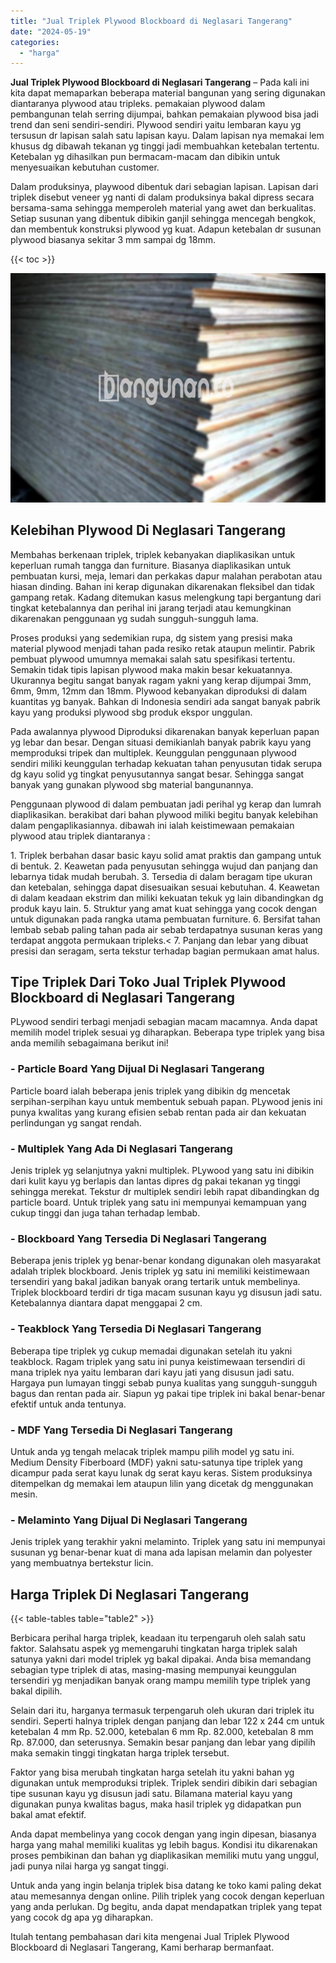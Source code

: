 ```yaml
---
title: "Jual Triplek Plywood Blockboard di Neglasari Tangerang"
date: "2024-05-19"
categories: 
  - "harga"
---
```


**Jual Triplek Plywood Blockboard di Neglasari Tangerang** – Pada kali ini kita dapat memaparkan beberapa material bangunan yang sering digunakan diantaranya plywood atau tripleks. pemakaian plywood dalam pembangunan telah serring dijumpai, bahkan pemakaian plywood bisa jadi trend dan seni sendiri-sendiri. Plywood sendiri yaitu lembaran kayu yg tersusun dr lapisan salah satu lapisan kayu. Dalam lapisan nya memakai lem khusus dg dibawah tekanan yg tinggi jadi membuahkan ketebalan tertentu. Ketebalan yg dihasilkan pun bermacam-macam dan dibikin untuk menyesuaikan kebutuhan customer.

Dalam produksinya, playwood dibentuk dari sebagian lapisan. Lapisan dari triplek disebut veneer yg nanti di dalam produksinya bakal dipress secara bersama-sama sehingga memperoleh material yang awet dan berkualitas. Setiap susunan yang dibentuk dibikin ganjil sehingga mencegah bengkok, dan membentuk konstruksi plywood yg kuat. Adapun ketebalan dr susunan plywood biasanya sekitar 3 mm sampai dg 18mm.

{{< toc >}}

![Jual Triplek Plywood Blockboard di Neglasari Tangerang](/images/jual-triplek-murah-32.png)

## Kelebihan Plywood Di Neglasari Tangerang

Membahas berkenaan triplek, triplek kebanyakan diaplikasikan untuk keperluan rumah tangga dan furniture. Biasanya diaplikasikan untuk pembuatan kursi, meja, lemari dan perkakas dapur malahan perabotan atau hiasan dinding. Bahan ini kerap digunakan dikarenakan fleksibel dan tidak gampang retak. Kadang ditemukan kasus melengkung tapi bergantung dari tingkat ketebalannya dan perihal ini jarang terjadi atau kemungkinan dikarenakan penggunaan yg sudah sungguh-sungguh lama.

Proses produksi yang sedemikian rupa, dg sistem yang presisi maka material plywood menjadi tahan pada resiko retak ataupun melintir. Pabrik pembuat plywood umumnya memakai salah satu spesifikasi tertentu. Semakin tidak tipis lapisan plywood maka makin besar kekuatannya. Ukurannya begitu sangat banyak ragam yakni yang kerap dijumpai 3mm, 6mm, 9mm, 12mm dan 18mm. Plywood kebanyakan diproduksi di dalam kuantitas yg banyak. Bahkan di Indonesia sendiri ada sangat banyak pabrik kayu yang produksi plywood sbg produk ekspor unggulan.

Pada awalannya plywood Diproduksi dikarenakan banyak keperluan papan yg lebar dan besar. Dengan situasi demikianlah banyak pabrik kayu yang memproduksi tripek dan multiplek. Keunggulan penggunaan plywood sendiri miliki keunggulan terhadap kekuatan tahan penyusutan tidak serupa dg kayu solid yg tingkat penyusutannya sangat besar. Sehingga sangat banyak yang gunakan plywood sbg material bangunannya.

Penggunaan plywood di dalam pembuatan jadi perihal yg kerap dan lumrah diaplikasikan. berakibat dari bahan plywood miliki begitu banyak kelebihan dalam pengaplikasiannya. dibawah ini ialah keistimewaan pemakaian plywood atau triplek diantaranya :

1\. Triplek berbahan dasar basic kayu solid amat praktis dan gampang untuk di bentuk. 2. Keawetan pada penyusutan sehingga wujud dan panjang dan lebarnya tidak mudah berubah. 3. Tersedia di dalam beragam tipe ukuran dan ketebalan, sehingga dapat disesuaikan sesuai kebutuhan. 4. Keawetan di dalam keadaan ekstrim dan miliki kekuatan tekuk yg lain dibandingkan dg produk kayu lain. 5. Struktur yang amat kuat sehingga yang cocok dengan untuk digunakan pada rangka utama pembuatan furniture. 6. Bersifat tahan lembab sebab paling tahan pada air sebab terdapatnya susunan keras yang terdapat anggota permukaan tripleks.< 7. Panjang dan lebar yang dibuat presisi dan seragam, serta tekstur terhadap bagian permukaan amat halus.

## Tipe Triplek Dari Toko Jual Triplek Plywood Blockboard di Neglasari Tangerang

PLywood sendiri terbagi menjadi sebagian macam macamnya. Anda dapat memilih model triplek sesuai yg diharapkan. Beberapa type triplek yang bisa anda memilih sebagaimana berikut ini!

### \- Particle Board Yang Dijual Di Neglasari Tangerang

Particle board ialah beberapa jenis triplek yang dibikin dg mencetak serpihan-serpihan kayu untuk membentuk sebuah papan. PLywood jenis ini punya kwalitas yang kurang efisien sebab rentan pada air dan kekuatan perlindungan yg sangat rendah.

### \- Multiplek Yang Ada Di Neglasari Tangerang

Jenis triplek yg selanjutnya yakni multiplek. PLywood yang satu ini dibikin dari kulit kayu yg berlapis dan lantas dipres dg pakai tekanan yg tinggi sehingga merekat. Tekstur dr multiplek sendiri lebih rapat dibandingkan dg particle board. Untuk triplek yang satu ini mempunyai kemampuan yang cukup tinggi dan juga tahan terhadap lembab.

### \- Blockboard Yang Tersedia Di Neglasari Tangerang

Beberapa jenis triplek yg benar-benar kondang digunakan oleh masyarakat adalah triplek blockboard. Jenis triplek yg satu ini memiliki keistimewaan tersendiri yang bakal jadikan banyak orang tertarik untuk membelinya. Triplek blockboard terdiri dr tiga macam susunan kayu yg disusun jadi satu. Ketebalannya diantara dapat menggapai 2 cm.

### \- Teakblock Yang Tersedia Di Neglasari Tangerang

Beberapa tipe triplek yg cukup memadai digunakan setelah itu yakni teakblock. Ragam triplek yang satu ini punya keistimewaan tersendiri di mana triplek nya yaitu lembaran dari kayu jati yang disusun jadi satu. Hargaya pun lumayan tinggi sebab punya kualitas yang sungguh-sungguh bagus dan rentan pada air. Siapun yg pakai tipe triplek ini bakal benar-benar efektif untuk anda tentunya.

### \- MDF Yang Tersedia Di Neglasari Tangerang

Untuk anda yg tengah melacak triplek mampu pilih model yg satu ini. Medium Density Fiberboard (MDF) yakni satu-satunya tipe triplek yang dicampur pada serat kayu lunak dg serat kayu keras. Sistem produksinya ditempelkan dg memakai lem ataupun lilin yang dicetak dg menggunakan mesin.

### \- Melaminto Yang Dijual Di Neglasari Tangerang

Jenis triplek yang terakhir yakni melaminto. Triplek yang satu ini mempunyai susunan yg benar-benar kuat di mana ada lapisan melamin dan polyester yang membuatnya bertekstur licin.

## Harga Triplek Di Neglasari Tangerang

{{< table-tables table="table2" >}}

Berbicara perihal harga triplek, keadaan itu terpengaruh oleh salah satu faktor. Salahsatu aspek yg memengaruhi tingkatan harga triplek salah satunya yakni dari model triplek yg bakal dipakai. Anda bisa memandang sebagian type triplek di atas, masing-masing mempunyai keunggulan tersendiri yg menjadikan banyak orang mampu memilih type triplek yang bakal dipilih.

Selain dari itu, harganya termasuk terpengaruh oleh ukuran dari triplek itu sendiri. Seperti halnya triplek dengan panjang dan lebar 122 x 244 cm untuk ketebalan 4 mm Rp. 52.000, ketebalan 6 mm Rp. 82.000, ketebalan 8 mm Rp. 87.000, dan seterusnya. Semakin besar panjang dan lebar yang dipilih maka semakin tinggi tingkatan harga triplek tersebut.

Faktor yang bisa merubah tingkatan harga setelah itu yakni bahan yg digunakan untuk memproduksi triplek. Triplek sendiri dibikin dari sebagian tipe susunan kayu yg disusun jadi satu. Bilamana material kayu yang digunakan punya kwalitas bagus, maka hasil triplek yg didapatkan pun bakal amat efektif.

Anda dapat membelinya yang cocok dengan yang ingin dipesan, biasanya harga yang mahal memiliki kualitas yg lebih bagus. Kondisi itu dikarenakan proses pembikinan dan bahan yg diaplikasikan memiliki mutu yang unggul, jadi punya nilai harga yg sangat tinggi.

Untuk anda yang ingin belanja triplek bisa datang ke toko kami paling dekat atau memesannya dengan online. Pilih triplek yang cocok dengan keperluan yang anda perlukan. Dg begitu, anda dapat mendapatkan triplek yang tepat yang cocok dg apa yg diharapkan.

Itulah tentang pembahasan dari kita mengenai Jual Triplek Plywood Blockboard di Neglasari Tangerang, Kami berharap bermanfaat.
